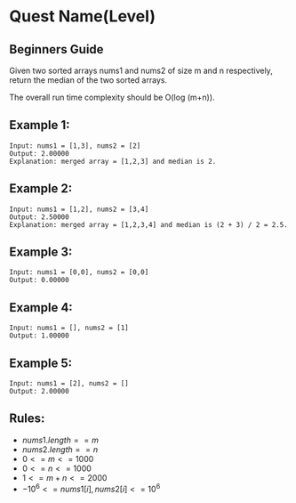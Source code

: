# Quest Name(Level)

## Beginners Guide

Given two sorted arrays nums1 and nums2 of size m and n respectively, return the median of the two sorted arrays.

The overall run time complexity should be O(log (m+n)).

Example 1:
---
```go=
Input: nums1 = [1,3], nums2 = [2]
Output: 2.00000
Explanation: merged array = [1,2,3] and median is 2.
```

Example 2:
---
```go=
Input: nums1 = [1,2], nums2 = [3,4]
Output: 2.50000
Explanation: merged array = [1,2,3,4] and median is (2 + 3) / 2 = 2.5.
```

Example 3:
---
```go=
Input: nums1 = [0,0], nums2 = [0,0]
Output: 0.00000
```

Example 4:
---
```go=
Input: nums1 = [], nums2 = [1]
Output: 1.00000
```

Example 5:
---
```go=
Input: nums1 = [2], nums2 = []
Output: 2.00000
```

Rules:
---
* $nums1.length == m$
* $nums2.length == n$
* $0 <= m <= 1000$
* $0 <= n <= 1000$
* $1 <= m + n <= 2000$
* $-10^6 <= nums1[i], nums2[i] <= 10^6$